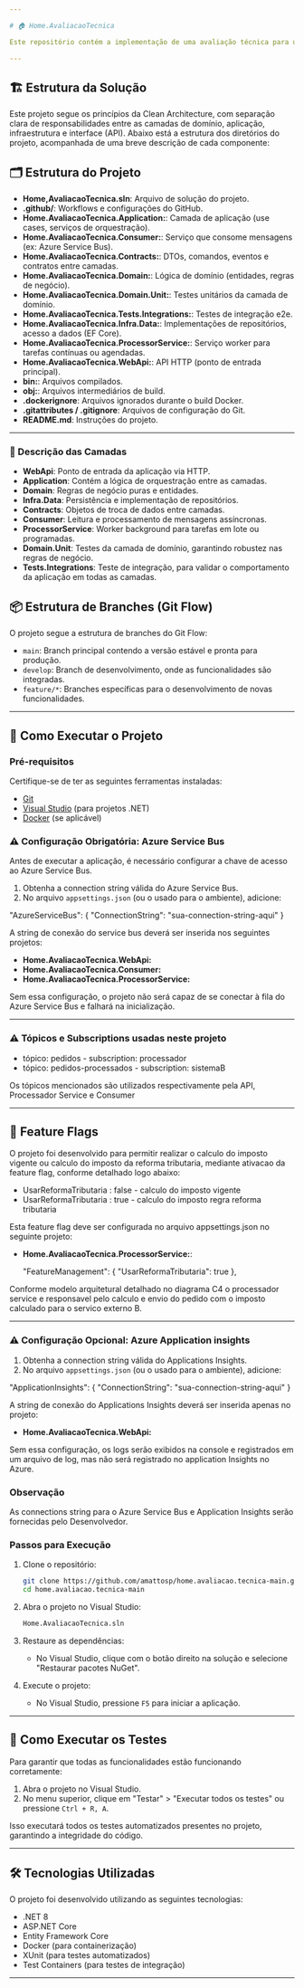 ```yaml
---

# 🏠 Home.AvaliacaoTecnica

Este repositório contém a implementação de uma avaliação técnica para uma oportunidade de emprego. A versão inicial do projeto está estruturada utilizando o modelo Git Flow, com branches específicas para desenvolvimento e funcionalidades.

---
```


## 🏗️ Estrutura da Solução

Este projeto segue os princípios da Clean Architecture, com separação clara de responsabilidades entre as camadas de domínio, aplicação, infraestrutura e interface (API). Abaixo está a estrutura dos diretórios do projeto, acompanhada de uma breve descrição de cada componente:

## 🗂️ Estrutura do Projeto

- **Home,AvaliacaoTecnica.sln**: Arquivo de solução do projeto.
- **.github/**: Workflows e configurações do GitHub.
- **Home.AvaliacaoTecnica.Application:**: Camada de aplicação (use cases, serviços de orquestração).
- **Home.AvaliacaoTecnica.Consumer:**: Serviço que consome mensagens (ex: Azure Service Bus).
- **Home.AvaliacaoTecnica.Contracts:**: DTOs, comandos, eventos e contratos entre camadas.
- **Home.AvaliacaoTecnica.Domain:**: Lógica de domínio (entidades, regras de negócio).
- **Home.AvaliacaoTecnica.Domain.Unit:**: Testes unitários da camada de domínio.
- **Home.AvaliacaoTecnica.Tests.Integrations:**: Testes de integração e2e.
- **Home.AvaliacaoTecnica.Infra.Data:**: Implementações de repositórios, acesso a dados (EF Core).
- **Home.AvaliacaoTecnica.ProcessorService:**: Serviço worker para tarefas contínuas ou agendadas.
- **Home.AvaliacaoTecnica.WebApi:**: API HTTP (ponto de entrada principal).
- **bin:**: Arquivos compilados.
- **obj:**: Arquivos intermediários de build.
- **.dockerignore**: Arquivos ignorados durante o build Docker.
- **.gitattributes / .gitignore**: Arquivos de configuração do Git.
- **README.md**: Instruções do projeto.

---

### 🧾 Descrição das Camadas

- **WebApi**: Ponto de entrada da aplicação via HTTP.
- **Application**: Contém a lógica de orquestração entre as camadas.
- **Domain**: Regras de negócio puras e entidades.
- **Infra.Data**: Persistência e implementação de repositórios.
- **Contracts**: Objetos de troca de dados entre camadas.
- **Consumer**: Leitura e processamento de mensagens assíncronas.
- **ProcessorService**: Worker background para tarefas em lote ou programadas.
- **Domain.Unit**: Testes da camada de domínio, garantindo robustez nas regras de negócio.
- **Tests.Integrations**: Teste de integração, para validar o comportamento da aplicação em todas as camadas.


## 📦 Estrutura de Branches (Git Flow)

O projeto segue a estrutura de branches do Git Flow:

* `main`: Branch principal contendo a versão estável e pronta para produção.
* `develop`: Branch de desenvolvimento, onde as funcionalidades são integradas.
* `feature/*`: Branches específicas para o desenvolvimento de novas funcionalidades.

---

## 🚀 Como Executar o Projeto

### Pré-requisitos

Certifique-se de ter as seguintes ferramentas instaladas:

* [Git](https://git-scm.com/)
* [Visual Studio](https://visualstudio.microsoft.com/) (para projetos .NET)
* [Docker](https://www.docker.com/) (se aplicável)

### ⚠️ Configuração Obrigatória: Azure Service Bus

Antes de executar a aplicação, é necessário configurar a chave de acesso ao Azure Service Bus.

1. Obtenha a connection string válida do Azure Service Bus.
2. No arquivo `appsettings.json` (ou o usado para o ambiente), adicione:

"AzureServiceBus": {
  "ConnectionString": "sua-connection-string-aqui"
 }

 A string de conexão do service bus deverá ser inserida nos seguintes projetos:
 - **Home.AvaliacaoTecnica.WebApi:**
 - **Home.AvaliacaoTecnica.Consumer:**
 - **Home.AvaliacaoTecnica.ProcessorService:**
   
 Sem essa configuração, o projeto não será capaz de se conectar à fila do Azure Service Bus e falhará na inicialização.
 
 ---

 ### ⚠️ Tópicos e Subscriptions usadas neste projeto 
 - tópico: pedidos - subscription: processador
 - tópico: pedidos-processados - subscription: sistemaB

 Os tópicos mencionados são utilizados respectivamente pela API, Processador Service e Consumer

 ---
## 🚀 Feature Flags
O projeto foi desenvolvido para permitir realizar o calculo do imposto vigente ou calculo do imposto da reforma tributaria,
mediante ativacao da feature flag, conforme detalhado logo abaixo:
- UsarReformaTributaria : false - calculo do imposto vigente
- UsarReformaTributaria : true - calculo do imposto regra reforma tributaria

 Esta feature flag deve ser configurada no arquivo appsettings.json no seguinte projeto:
- **Home.AvaliacaoTecnica.ProcessorService:**:

  "FeatureManagement": {
      "UsarReformaTributaria": true
  },

Conforme modelo arquitetural detalhado no diagrama C4 o processador service e responsavel pelo calculo e envio
do pedido com o imposto calculado para o servico externo B.

  --- 

### ⚠️ Configuração Opcional: Azure Application insights
1. Obtenha a connection string válida do Applications Insights.
2. No arquivo `appsettings.json` (ou o usado para o ambiente), adicione:

"ApplicationInsights": {
  "ConnectionString": "sua-connection-string-aqui"
}

A string de conexão do Applications Insights deverá ser inserida apenas no projeto:
 - **Home.AvaliacaoTecnica.WebApi:**

Sem essa configuração, os logs serão exibidos na console e registrados em um arquivo de log, mas não será registrado
no application Insights no Azure.

### Observação

As connections string para o Azure Service Bus e Application Insights serão fornecidas pelo Desenvolvedor.


### Passos para Execução

1. Clone o repositório:

   ```bash
   git clone https://github.com/amattosp/home.avaliacao.tecnica-main.git
   cd home.avaliacao.tecnica-main
   ```

2. Abra o projeto no Visual Studio:

   ```bash
   Home.AvaliacaoTecnica.sln
   ```

3. Restaure as dependências:

   * No Visual Studio, clique com o botão direito na solução e selecione "Restaurar pacotes NuGet".

4. Execute o projeto:

   * No Visual Studio, pressione `F5` para iniciar a aplicação.

---

## 🧪 Como Executar os Testes

Para garantir que todas as funcionalidades estão funcionando corretamente:

1. Abra o projeto no Visual Studio.
2. No menu superior, clique em "Testar" > "Executar todos os testes" ou pressione `Ctrl + R, A`.

Isso executará todos os testes automatizados presentes no projeto, garantindo a integridade do código.

---

## 🛠 Tecnologias Utilizadas

O projeto foi desenvolvido utilizando as seguintes tecnologias:

* .NET 8
* ASP.NET Core
* Entity Framework Core
* Docker (para containerização)
* XUnit (para testes automatizados)
* Test Containers (para testes de integração) 

---


